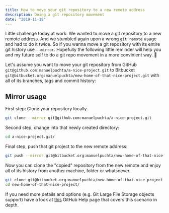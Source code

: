 ```yaml
---
title: How to move your git repository to a new remote address
description: Doing a git repository movement
date: "2019-11-18"
---
```


Little challenge today at work: We wanted to move a git repository to a new remote address.
And we stumbled again upon a wrong `git remote` usage and had to do it twice. So if you wanna move a git repository with its entire git history use `--mirror`. Hopefully the following little reminder will help you and my future self to do a git repo movement in a more convinient way. 🌱

Let's assume you want to move your git repository from GitHub `git@github.com:manuelpuchta/a-nice-project.git` to Bitbucket `git@bitbucket.org:manuelpuchta/new-home-of-that-nice-project.git` with all of its branches, tags and commit history:

## Mirror usage

First step: Clone your repository locally.

```sh
git clone --mirror git@github.com:manuelpuchta/a-nice-project.git
```

Second step, change into that newly created directory:

```sh
cd a-nice-project.git/
```

Final step, push that git project to the new remote address:

```sh
git push --mirror git@bitbucket.org:manuelpuchta/new-home-of-that-nice-project.git
```

Now you can clone the "copied" repository from the new remote and enjoy all of its history from another machine, folder or whatsoever.

```sh
git clone git@bitbucket.org:manuelpuchta/new-home-of-that-nice-project.git
cd new-home-of-that-nice-project/
```

If you need more details and options (e.g. Git Large File Storage objects support) have a look at [this](https://docs.github.com/en/repositories/creating-and-managing-repositories/duplicating-a-repository) GitHub Help page that covers this scenario in depth.
